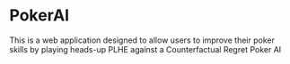 # PokerAI

This is a web application designed to allow users to improve their poker skills by playing heads-up PLHE against a Counterfactual Regret Poker AI

